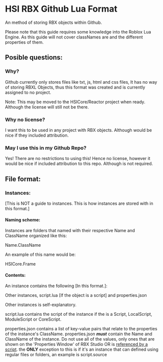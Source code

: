 # HSI RBX Github Lua Format

An method of storing RBX objects within Github.

Please note that this guide requires some knowledge into the Roblox Lua Engine. As this guide will not cover classNames are and the different properties of them.

## Posible questions:

### Why?

Github currently only stores files like txt, js, html and css files, It has no way of storing RBXL Objects, thus this format was created and is currently assigned to no project.

Note: This may be moved to the HSICore/Reactor project when ready. Although the license will still not be there.

### Why no license?

I want this to be used in any project with RBX objects. Although would be nice if they included attribution.

### May I use this in my Github Repo?

Yes! There are no restrictions to using this! Hence no license, however it would be nice if included attribution to this repo. Although is not required.

## File format:

### Instances:

[This is NOT a guide to instances. This is how instances are stored with in this format.]

#### Naming scheme:

Instances are folders that named with their respective Name and ClassName organized like this:

Name.ClassName

An example of this name would be:

HSICore.Frame

#### Contents:

An instance contains the following [In this format.]:

Other instances, script.lua [If the object is a script] and properties.json

Other instances is self-explanatory.

script.lua contains the script of the instance if the is a Script, LocalScript, ModuleScript or CoreScript.

properties.json contains a list of key-value pairs that relate to the properties of the instance's ClassName. properties.json ***must*** contain the Name and ClassName of the instance. Do not use all of the values, only ones that are shown on the 'Properties Window' of RBX Studio OR is [referenced by a script](). the **ONLY** exception to this is if it's an instance that can defined using regular files or folders, an example is script.source